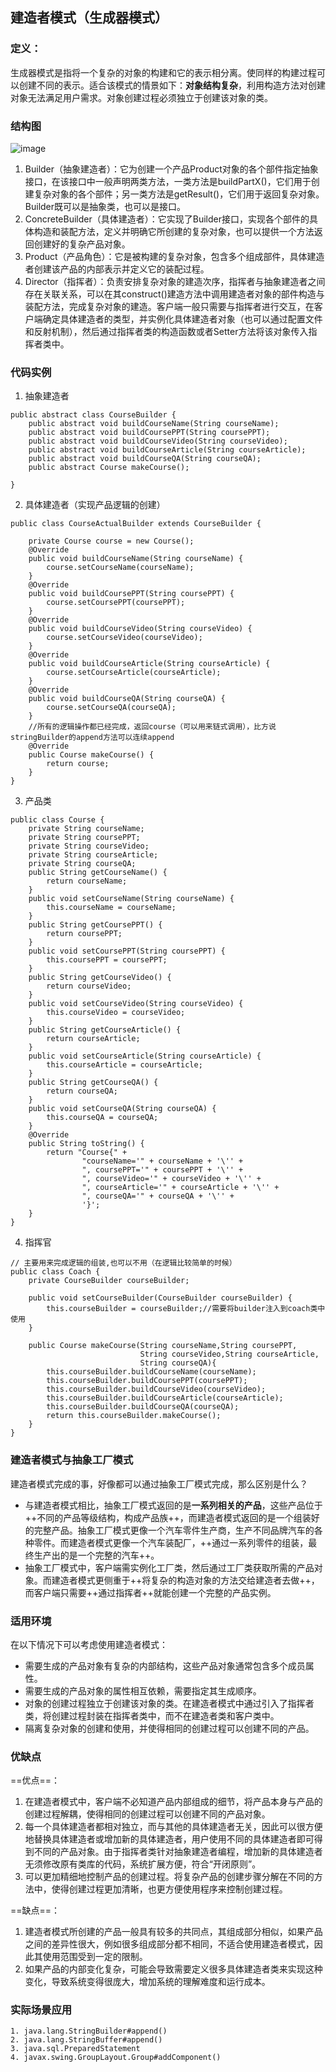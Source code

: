 




## 建造者模式（生成器模式）
### 定义：
生成器模式是指将一个复杂的对象的构建和它的表示相分离。使同样的构建过程可以创建不同的表示。适合该模式的情景如下：**对象结构复杂**，利用构造方法对创建对象无法满足用户需求。对象创建过程必须独立于创建该对象的类。
### 结构图
![image](http://qcihljxys.bkt.clouddn.com/1595061077%281%29.png)
1. Builder（抽象建造者）：它为创建一个产品Product对象的各个部件指定抽象接口，在该接口中一般声明两类方法，一类方法是buildPartX()，它们用于创建复杂对象的各个部件；另一类方法是getResult()，它们用于返回复杂对象。Builder既可以是抽象类，也可以是接口。
2. ConcreteBuilder（具体建造者）：它实现了Builder接口，实现各个部件的具体构造和装配方法，定义并明确它所创建的复杂对象，也可以提供一个方法返回创建好的复杂产品对象。
3. Product（产品角色）：它是被构建的复杂对象，包含多个组成部件，具体建造者创建该产品的内部表示并定义它的装配过程。
4. Director（指挥者）：负责安排复杂对象的建造次序，指挥者与抽象建造者之间存在关联关系，可以在其construct()建造方法中调用建造者对象的部件构造与装配方法，完成复杂对象的建造。客户端一般只需要与指挥者进行交互，在客户端确定具体建造者的类型，并实例化具体建造者对象（也可以通过配置文件和反射机制），然后通过指挥者类的构造函数或者Setter方法将该对象传入指挥者类中。

### 代码实例
1. 抽象建造者
```
public abstract class CourseBuilder {
    public abstract void buildCourseName(String courseName);
    public abstract void buildCoursePPT(String coursePPT);
    public abstract void buildCourseVideo(String courseVideo);
    public abstract void buildCourseArticle(String courseArticle);
    public abstract void buildCourseQA(String courseQA);
    public abstract Course makeCourse();

}
```
2. 具体建造者（实现产品逻辑的创建）

```
public class CourseActualBuilder extends CourseBuilder {

    private Course course = new Course();
    @Override
    public void buildCourseName(String courseName) {
        course.setCourseName(courseName);
    }
    @Override
    public void buildCoursePPT(String coursePPT) {
        course.setCoursePPT(coursePPT);
    }
    @Override
    public void buildCourseVideo(String courseVideo) {
        course.setCourseVideo(courseVideo);
    }
    @Override
    public void buildCourseArticle(String courseArticle) {
        course.setCourseArticle(courseArticle);
    }
    @Override
    public void buildCourseQA(String courseQA) {
        course.setCourseQA(courseQA);
    }
    //所有的逻辑操作都已经完成，返回course（可以用来链式调用），比方说stringBuilder的append方法可以连续append
    @Override
    public Course makeCourse() {
        return course;
    }
}
```
3. 产品类
```
public class Course {
    private String courseName;
    private String coursePPT;
    private String courseVideo;
    private String courseArticle;
    private String courseQA;
    public String getCourseName() {
        return courseName;
    }
    public void setCourseName(String courseName) {
        this.courseName = courseName;
    }
    public String getCoursePPT() {
        return coursePPT;
    }
    public void setCoursePPT(String coursePPT) {
        this.coursePPT = coursePPT;
    }
    public String getCourseVideo() {
        return courseVideo;
    }
    public void setCourseVideo(String courseVideo) {
        this.courseVideo = courseVideo;
    }
    public String getCourseArticle() {
        return courseArticle;
    }
    public void setCourseArticle(String courseArticle) {
        this.courseArticle = courseArticle;
    }
    public String getCourseQA() {
        return courseQA;
    }
    public void setCourseQA(String courseQA) {
        this.courseQA = courseQA;
    }
    @Override
    public String toString() {
        return "Course{" +
                "courseName='" + courseName + '\'' +
                ", coursePPT='" + coursePPT + '\'' +
                ", courseVideo='" + courseVideo + '\'' +
                ", courseArticle='" + courseArticle + '\'' +
                ", courseQA='" + courseQA + '\'' +
                '}';
    }
}

```
4. 指挥官

```
// 主要用来完成逻辑的组装,也可以不用（在逻辑比较简单的时候）
public class Coach {
    private CourseBuilder courseBuilder;

    public void setCourseBuilder(CourseBuilder courseBuilder) {
        this.courseBuilder = courseBuilder;//需要将builder注入到coach类中使用
    }

    public Course makeCourse(String courseName,String coursePPT,
                             String courseVideo,String courseArticle,
                             String courseQA){
        this.courseBuilder.buildCourseName(courseName);
        this.courseBuilder.buildCoursePPT(coursePPT);
        this.courseBuilder.buildCourseVideo(courseVideo);
        this.courseBuilder.buildCourseArticle(courseArticle);
        this.courseBuilder.buildCourseQA(courseQA);
        return this.courseBuilder.makeCourse();
    }
}
```
### 建造者模式与抽象工厂模式
建造者模式完成的事，好像都可以通过抽象工厂模式完成，那么区别是什么？

- 与建造者模式相比，抽象工厂模式返回的是**一系列相关的产品**，这些产品位于++不同的产品等级结构，构成产品族++，而建造者模式返回的是一个组装好的完整产品。抽象工厂模式更像一个汽车零件生产商，生产不同品牌汽车的各种零件。而建造者模式更像一个汽车装配厂，++通过一系列零件的组装，最终生产出的是一个完整的汽车++。
- 抽象工厂模式中，客户端需实例化工厂类，然后通过工厂类获取所需的产品对象。而建造者模式更侧重于++将复杂的构造对象的方法交给建造者去做++，而客户端只需要++通过指挥者++就能创建一个完整的产品实例。

### 适用环境
在以下情况下可以考虑使用建造者模式：

- 需要生成的产品对象有复杂的内部结构，这些产品对象通常包含多个成员属性。
- 需要生成的产品对象的属性相互依赖，需要指定其生成顺序。
- 对象的创建过程独立于创建该对象的类。在建造者模式中通过引入了指挥者类，将创建过程封装在指挥者类中，而不在建造者类和客户类中。
- 隔离复杂对象的创建和使用，并使得相同的创建过程可以创建不同的产品。

### 优缺点
==优点==：  
1. 在建造者模式中，客户端不必知道产品内部组成的细节，将产品本身与产品的创建过程解耦，使得相同的创建过程可以创建不同的产品对象。
2. 每一个具体建造者都相对独立，而与其他的具体建造者无关，因此可以很方便地替换具体建造者或增加新的具体建造者，用户使用不同的具体建造者即可得到不同的产品对象。由于指挥者类针对抽象建造者编程，增加新的具体建造者无须修改原有类库的代码，系统扩展方便，符合“开闭原则”。
3. 可以更加精细地控制产品的创建过程。将复杂产品的创建步骤分解在不同的方法中，使得创建过程更加清晰，也更方便使用程序来控制创建过程。  

==缺点==：
1. 建造者模式所创建的产品一般具有较多的共同点，其组成部分相似，如果产品之间的差异性很大，例如很多组成部分都不相同，不适合使用建造者模式，因此其使用范围受到一定的限制。
2. 如果产品的内部变化复杂，可能会导致需要定义很多具体建造者类来实现这种变化，导致系统变得很庞大，增加系统的理解难度和运行成本。

### 实际场景应用

```
1. java.lang.StringBuilder#append()
2. java.lang.StringBuffer#append()
3. java.sql.PreparedStatement
4. javax.swing.GroupLayout.Group#addComponent()
```

